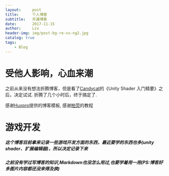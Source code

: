 ```yaml
---
layout:     post
title:      个人博客
subtitle:   开通博客
date:       2017-11-15
author:     Lzx
header-img: img/post-bg-re-vs-ng2.jpg
catalog: true
tags:
    - Blog
---
```


# 受他人影响，心血来潮

之前从来没有想法折腾博客，但是看了[Candycat](http://candycat1992.github.io/)的《Unity Shader 入门精要》之后，决定试试.
折腾了几个小时后，终于搞定了.

感谢[Huxpro](https://github.com/huxpro)提供的博客模板,
感谢[柏荧](http://qiubaiying.top)的教程




# 游戏开发

##### 这个博客目前拿来记录一些游戏开发方面的东西，最近要学的东西也多(unity shader、扩展编辑器)，所以决定记录下来
##### 之前没有学过写博客的知识,Markdown也没怎么用过,也要学着用一用(PS:博客好多图片内容都还没来得及换)




